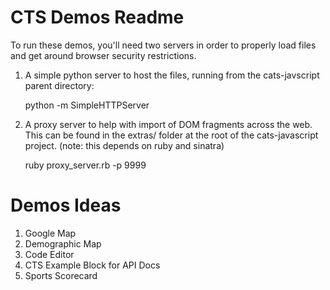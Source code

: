 CTS Demos Readme
================

To run these demos, you'll need two servers in order to properly load files and
get around browser security restrictions.


   1. A simple python server to host the files, running from the cats-javscript
      parent directory:

        python -m SimpleHTTPServer

   2. A proxy server to help with import of DOM fragments across the web. This
      can be found in the extras/ folder at the root of the cats-javascript
      project. (note: this depends on ruby and sinatra)

        ruby proxy_server.rb -p 9999

Demos Ideas
===========

   1. Google Map
   2. Demographic Map
   3. Code Editor
   4. CTS Example Block for API Docs
   5. Sports Scorecard
